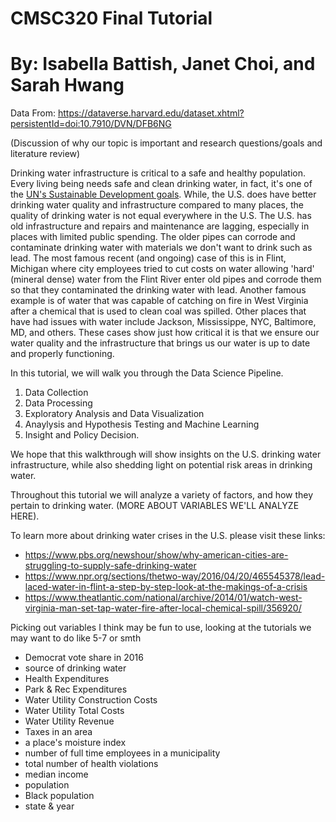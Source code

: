 # CMSC320 Final Tutorial 
# By: Isabella Battish, Janet Choi, and Sarah Hwang

Data From: https://dataverse.harvard.edu/dataset.xhtml?persistentId=doi:10.7910/DVN/DFB6NG

(Discussion of why our topic is important and research questions/goals and literature review)


Drinking water infrastructure is critical to a safe and healthy population. Every living being needs safe and clean drinking water, in fact, it's one of the [UN's Sustainable Development goals](https://sdgs.un.org/goals). While, the U.S. does have better drinking water quality and infrastructure compared to many places, the quality of drinking water is not equal everywhere in the U.S. The U.S. has old infrastructure and repairs and maintenance are lagging, especially in places with limited public spending. The older pipes can corrode and contaminate drinking water with materials we don't want to drink such as lead. The most famous recent (and ongoing) case of this is in Flint, Michigan where city employees tried to cut costs on water allowing 'hard' (mineral dense) water from the Flint River enter old pipes and corrode them so that they contaminated the drinking water with lead. Another famous example is of water that was capable of catching on fire in West Virginia after a chemical that is used to clean coal was spilled. Other places that have had issues with water include Jackson, Mississippe, NYC, Baltimore, MD, and others. These cases show just how critical it is that we ensure our water quality and the infrastructure that brings us our water is up to date and properly functioning.

In this tutorial, we will walk you through the Data Science Pipeline.
1. Data Collection
2. Data Processing
3. Exploratory Analysis and Data Visualization
4. Anaylysis and Hypothesis Testing and Machine Learning
5. Insight and Policy Decision.

We hope that this walkthrough will show insights on the U.S. drinking water infrastructure, while also shedding light on potential risk areas in drinking water.

Throughout this tutorial we will analyze a variety of factors, and how they pertain to drinking water. (MORE ABOUT VARIABLES WE'LL ANALYZE HERE).

To learn more about drinking water crises in the U.S. please visit these links:
- https://www.pbs.org/newshour/show/why-american-cities-are-struggling-to-supply-safe-drinking-water
- https://www.npr.org/sections/thetwo-way/2016/04/20/465545378/lead-laced-water-in-flint-a-step-by-step-look-at-the-makings-of-a-crisis
- https://www.theatlantic.com/national/archive/2014/01/watch-west-virginia-man-set-tap-water-fire-after-local-chemical-spill/356920/

Picking out variables I think may be fun to use, looking at the tutorials we may want to do like 5-7 or smth
- Democrat vote share in 2016
- source of drinking water
- Health Expenditures
- Park & Rec Expenditures
- Water Utility Construction Costs
- Water Utility Total Costs
- Water Utility Revenue
- Taxes in an area
- a place's moisture index
- number of full time employees in a municipality
- total number of health violations
- median income
- population
- Black population
- state & year
